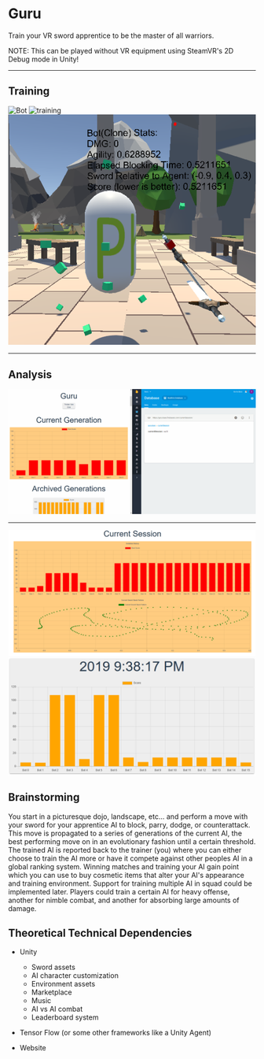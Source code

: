 # Guru
Train your VR sword apprentice to be the master of all warriors.

NOTE: This can be played without VR equipment using SteamVR's 2D Debug mode in Unity!
___
## Training

![Bot](bot.gif)
![training](graphTraining.gif)
![Pill](guru2.PNG)

___
## Analysis

![Graph](graph.gif)

___
![CurrentSession](currentSession.PNG)
![ArchivedSession](archivedSession.PNG)

## Brainstorming
You start in a picturesque dojo, landscape, etc... and perform a move with your sword for your apprentice AI to block, parry, dodge, or counterattack. This move is propagated to a series of generations of the current AI, the best performing move on in an evolutionary fashion until a certain threshold. The trained AI is reported back to the trainer (you) where you can either choose to train the AI more or have it compete against other peoples AI in a global ranking system. Winning matches and training your AI gain point which you can use to buy cosmetic items that alter your AI's appearance and training environment. Support for training multiple AI in squad could be implemented later. Players could train a certain AI for heavy offense, another for nimble combat, and another for absorbing large amounts of damage.

## Theoretical Technical Dependencies
* Unity
  * Sword assets
  * AI character customization
  * Environment assets
  * Marketplace
  * Music
  * AI vs AI combat
  * Leaderboard system

* Tensor Flow (or some other frameworks like a Unity Agent)
* Website
